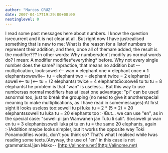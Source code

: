 ```yaml
---
author: "Marcos CRUZ"
date: 2007-04-17T19:29:00+00:00
nestinglevel: 0
---
```

I read some past messages here about numbers. I know the question isrecurrent and it is not clear at all. But right now I have justrealised something that is new to me: What is the reason for a listof numbers to represent their addition, and then, once all of themare added, the result is the modifier??? In other words: Why numbersdon't modify as normal words do? I mean: A modifier modifies\*everything\* before. Why not every single number does the same? Inpractice, that means no addition but --
 multiplication, look:soweli<--
wan = elephant one = elephant once = 1 elephantsowewli<--
tu = elephant two = elephant twice = 2 elephants( soweli<--
tu )<--
tu = (2 elephants) twice = 4 elephantsSo:soweli tu tu tu = 8 elephantsThe problem is that "wan" is useless... But this way to use numbersas normal modifiers has at least one advantage: "pi" can be used asnormal too, just to break the grouping (no need to give it anotherspecial meaning to make multiplications, as I have read in somemessages):At first sight it looks useless too:soweli tu pi luka tu = 2 \* (5 \* 2) = 20 elephantssoweli tu luka tu = 20 elephants too :-)But... we can use "en", as in the special case: "soweli pi jan Wanwanen jan Tutu li suli". So:soweli pi wan en tu = 3 elephantssoweli luka pi tu en tu = the same 20 elephants, again :-)Addition maybe looks simpler, but it works the opposite way Toki Ponamodifies words, don't you think so? That's what I realised while Iwas reading some texts.(Anyway, the use of "en" in this case is not grammatical.)jan Mako--
[http://alinome.net](http://alinome.net)